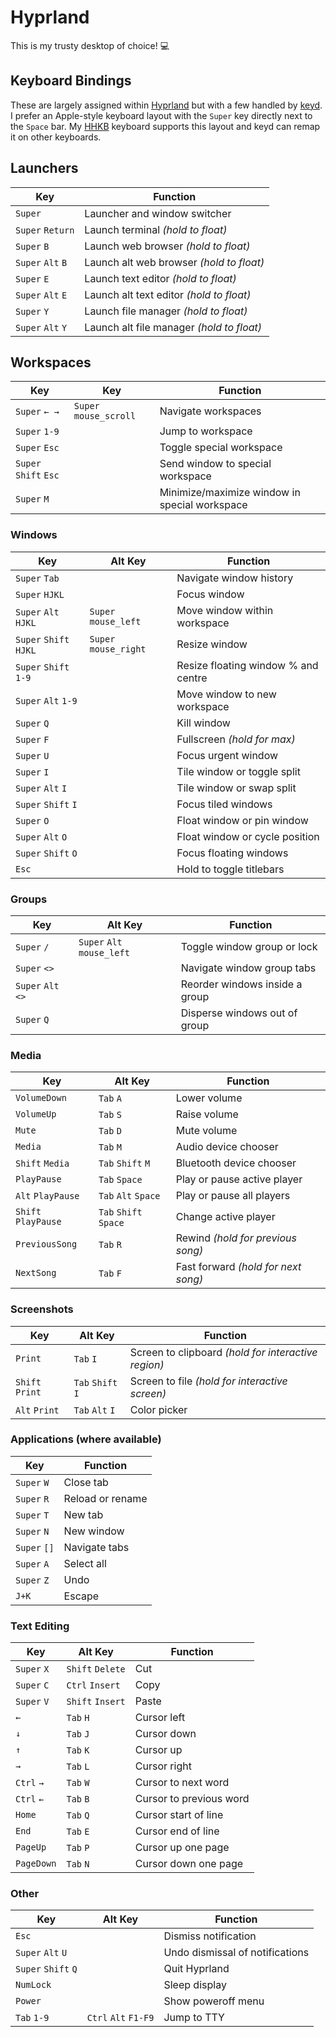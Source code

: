 # Hyprland

This is my trusty desktop of choice! 💻

## Keyboard Bindings

These are largely assigned within
[Hyprland](https://wiki.hypr.land/Configuring/Binds) but with a few handled by
[keyd](https://github.com/rvaiya/keyd). I prefer an Apple-style keyboard layout
with the `Super` key directly next to the `Space` bar. My
[HHKB](https://happyhackingkb.com) keyboard supports this layout and keyd can
remap it on other keyboards.

## Launchers

| Key               | Function                                  |
| ----------------- | ----------------------------------------- |
| `Super`           | Launcher and window switcher              |
| `Super` `Return`  | Launch terminal _(hold to float)_         |
| `Super` `B`       | Launch web browser _(hold to float)_      |
| `Super` `Alt` `B` | Launch alt web browser _(hold to float)_  |
| `Super` `E`       | Launch text editor _(hold to float)_      |
| `Super` `Alt` `E` | Launch alt text editor _(hold to float)_  |
| `Super` `Y`       | Launch file manager _(hold to float)_     |
| `Super` `Alt` `Y` | Launch alt file manager _(hold to float)_ |

## Workspaces

| Key                   | Key                    | Function                                      |
| --------------------- | ---------------------- | --------------------------------------------- |
| `Super` `← →`         | `Super` `mouse_scroll` | Navigate workspaces                           |
| `Super` `1-9`         |                        | Jump to workspace                             |
| `Super` `Esc`         |                        | Toggle special workspace                      |
| `Super` `Shift` `Esc` |                        | Send window to special workspace              |
| `Super` `M`           |                        | Minimize/maximize window in special workspace |

### Windows

| Key                    | Alt Key               | Function                            |
| ---------------------- | --------------------- | ----------------------------------- |
| `Super` `Tab`          |                       | Navigate window history             |
| `Super` `HJKL`         |                       | Focus window                        |
| `Super` `Alt` `HJKL`   | `Super` `mouse_left`  | Move window within workspace        |
| `Super` `Shift` `HJKL` | `Super` `mouse_right` | Resize window                       |
| `Super` `Shift` `1-9`  |                       | Resize floating window % and centre |
| `Super` `Alt` `1-9`    |                       | Move window to new workspace        |
| `Super` `Q`            |                       | Kill window                         |
| `Super` `F`            |                       | Fullscreen _(hold for max)_         |
| `Super` `U`            |                       | Focus urgent window                 |
| `Super` `I`            |                       | Tile window or toggle split         |
| `Super` `Alt` `I`      |                       | Tile window or swap split           |
| `Super` `Shift` `I`    |                       | Focus tiled windows                 |
| `Super` `O`            |                       | Float window or pin window          |
| `Super` `Alt` `O`      |                       | Float window or cycle position      |
| `Super` `Shift` `O`    |                       | Focus floating windows              |
| `Esc`                  |                       | Hold to toggle titlebars            |

### Groups

| Key                | Alt Key                    | Function                       |
| ------------------ | -------------------------- | ------------------------------ |
| `Super` `/`        | `Super` `Alt` `mouse_left` | Toggle window group or lock    |
| `Super` `<>`       |                            | Navigate window group tabs     |
| `Super` `Alt` `<>` |                            | Reorder windows inside a group |
| `Super` `Q`        |                            | Disperse windows out of group  |

### Media

| Key                 | Alt Key               | Function                            |
| ------------------- | --------------------- | ----------------------------------- |
| `VolumeDown`        | `Tab` `A`             | Lower volume                        |
| `VolumeUp`          | `Tab` `S`             | Raise volume                        |
| `Mute`              | `Tab` `D`             | Mute volume                         |
| `Media`             | `Tab` `M`             | Audio device chooser                |
| `Shift` `Media`     | `Tab` `Shift` `M`     | Bluetooth device chooser            |
| `PlayPause`         | `Tab` `Space`         | Play or pause active player         |
| `Alt` `PlayPause`   | `Tab` `Alt` `Space`   | Play or pause all players           |
| `Shift` `PlayPause` | `Tab` `Shift` `Space` | Change active player                |
| `PreviousSong`      | `Tab` `R`             | Rewind _(hold for previous song)_   |
| `NextSong`          | `Tab` `F`             | Fast forward _(hold for next song)_ |

### Screenshots

| Key             | Alt Key           | Function                                            |
| --------------- | ----------------- | --------------------------------------------------- |
| `Print`         | `Tab` `I`         | Screen to clipboard _(hold for interactive region)_ |
| `Shift` `Print` | `Tab` `Shift` `I` | Screen to file _(hold for interactive screen)_      |
| `Alt` `Print`   | `Tab` `Alt` `I`   | Color picker                                        |

### Applications (where available)

| Key          | Function         |
| ------------ | ---------------- |
| `Super` `W`  | Close tab        |
| `Super` `R`  | Reload or rename |
| `Super` `T`  | New tab          |
| `Super` `N`  | New window       |
| `Super` `[]` | Navigate tabs    |
| `Super` `A`  | Select all       |
| `Super` `Z`  | Undo             |
| `J+K`        | Escape           |

### Text Editing

| Key         | Alt Key          | Function                |
| ----------- | ---------------- | ----------------------- |
| `Super` `X` | `Shift` `Delete` | Cut                     |
| `Super` `C` | `Ctrl` `Insert`  | Copy                    |
| `Super` `V` | `Shift` `Insert` | Paste                   |
| `←`         | `Tab` `H`        | Cursor left             |
| `↓`         | `Tab` `J`        | Cursor down             |
| `↑`         | `Tab` `K`        | Cursor up               |
| `→`         | `Tab` `L`        | Cursor right            |
| `Ctrl` `→`  | `Tab` `W`        | Cursor to next word     |
| `Ctrl` `←`  | `Tab` `B`        | Cursor to previous word |
| `Home`      | `Tab` `Q`        | Cursor start of line    |
| `End`       | `Tab` `E`        | Cursor end of line      |
| `PageUp`    | `Tab` `P`        | Cursor up one page      |
| `PageDown`  | `Tab` `N`        | Cursor down one page    |

### Other

| Key                 | Alt Key              | Function                        |
| ------------------- | -------------------- | ------------------------------- |
| `Esc`               |                      | Dismiss notification            |
| `Super` `Alt` `U`   |                      | Undo dismissal of notifications |
| `Super` `Shift` `Q` |                      | Quit Hyprland                   |
| `NumLock`           |                      | Sleep display                   |
| `Power`             |                      | Show poweroff menu              |
| `Tab` `1-9`         | `Ctrl` `Alt` `F1-F9` | Jump to TTY                     |
